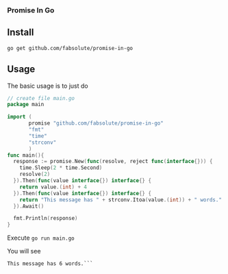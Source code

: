 ### Promise In Go

## Install
`go get github.com/fabsolute/promise-in-go`

## Usage 

The basic usage is to just do 

```go
// create file main.go
package main

import (
       promise "github.com/fabsolute/promise-in-go"
       "fmt"
       "time"
       "strconv"
       )
func main(){
  response := promise.New(func(resolve, reject func(interface{})) {
    time.Sleep(2 * time.Second)
    resolve(2)
  }).Then(func(value interface{}) interface{} {
    return value.(int) + 4
  }).Then(func(value interface{}) interface{} {
    return "This message has " + strconv.Itoa(value.(int)) + " words."
  }).Await()

  fmt.Println(response)
}
```
Execute
```go run main.go```

You will see

```
This message has 6 words.```
